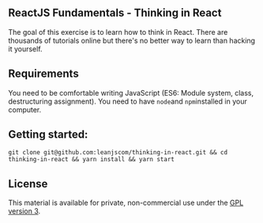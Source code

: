 ## ReactJS Fundamentals - Thinking in React

The goal of this exercise is to learn how to think in React. There are thousands of tutorials online but there's no better way to learn than hacking it yourself.

## Requirements
You need to be comfortable writing JavaScript (ES6: Module system, class, destructuring assignment).
You need to have `node`and `npm`installed in your computer.

## Getting started:

`git clone git@github.com:leanjscom/thinking-in-react.git && cd thinking-in-react && yarn install && yarn start`

## License

This material is available for private, non-commercial use under the [GPL version 3](http://www.gnu.org/licenses/gpl-3.0-standalone.html).
